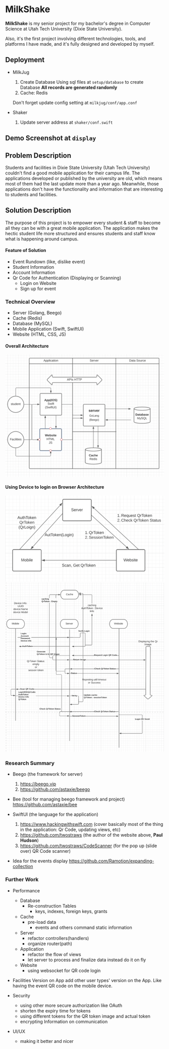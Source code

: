 # MilkShake

**MilkShake** is my senior project for my bachelor's degree in Computer Science at Utah Tech University (Dixie State University). 

Also, it's the first project involving different technologies, tools, and platforms I have made, and it's fully designed and developed by myself. 


## Deployment
* MilkJug
    1. Create Database
    Using sql files at `setup/database` to create Database
    **All records are generated randomly**
    2. Cache: Redis

    Don't forget update config setting at `milkjug/conf/app.conf`
* Shaker
    1. Update server address at `shaker/conf.swift`

## Demo Screenshot at `display`


## Problem Description
Students and facilities in Dixie State University (Utah Tech University) couldn't find a good mobile application for their campus life. The applications developed or published by the university are old, which means most of them had the last update more than a year ago. Meanwhile, those applications don't have the functionality and information that are interesting to students and facilities.

## Solution Description
The purpose of this project is to empower every student & staff to become all they can be with a great mobile application. The application makes the hectic student life more structured and ensures students and staff know what is happening around campus.

####  Feature of Solution
* Event Rundown (like, dislike event)
* Student Information
* Account Information
* Qr Code for Authentication (Displaying or Scanning)
    * Login on Website
    * Sign up for event
 
### Technical Overview
* Server (Golang, Beego)
* Cache (Redis)
* Database (MySQL)
* Mobile Application (Swift, SwiftUI)
* Website (HTML, CSS, JS)

#### Overall Architecture
![](/display/overall_architecture.png)

#### Using Device to login on Browser Architecture
![](/display/lazy-version.png)
![](/display/coolthing.png)

### Research Summary
* Beego (the framework for server)
    1. https://beego.vip
    2. https://github.com/astaxie/beego

* Bee (tool for managing beego framework and project)
    https://github.com/astaxie/bee

* SwiftUI (the language for the application)
    1. https://www.hackingwithswift.com (cover basically most of the thing in the application: Qr Code, updating views, etc)
    2. https://github.com/twostraws (the author of the website above, **Paul Hudson**)
    3. https://github.com/twostraws/CodeScanner (for the pop up (slide over) QR Code scanner)

* Idea for the events display
    https://github.com/Ramotion/expanding-collection


### Further Work
* Performance
    * Database
        * Re-construction Tables
            * keys, indexes, foreign keys, grants
    * Cache
        * pre-load data
            * events and others command static information
    * Server
        * refactor controllers(handlers)
        * organize router(path)
    * Application
        * refactor the flow of views
        * let server to process and finalize data instead do it on fly
    * Website
        * using websocket for QR code login

* Facilities Version on App
add other user types' version on the App. Like having the event QR code on the mobile device.

* Security
    * using other more secure authorization like OAuth
    * shorten the expiry time for tokens
    * using different tokens for the QR token image and actual token
    * encrypting Information on communication

* UI/UX
    * making it better and nicer
